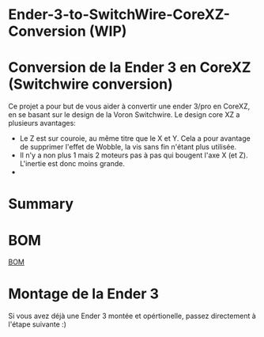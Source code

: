 # Ender-3-to-SwitchWire-CoreXZ-Conversion (WIP)

# Conversion de la Ender 3 en CoreXZ (Switchwire conversion)
Ce projet a pour but de vous aider à convertir une ender 3/pro en CoreXZ, en se basant sur le design de la Voron Switchwire. 
Le design core XZ a plusieurs avantages:
* Le Z est sur couroie, au même titre que le X et Y. Cela a pour avantage de supprimer l'effet de Wobble, la vis sans fin n'étant plus utilisée. 
* Il n'y a non plus 1 mais 2 moteurs pas à pas qui bougent l'axe X (et Z). L'inertie est donc moins grande.
* 

# Summary

# BOM  

[BOM](https://docs.google.com/spreadsheets/d/12ZtFdulXrCRj4VkPb_OjGpi5WJ39EMdQRxJMpgpj8hs/edit?usp=sharing)

# Montage de la Ender 3
Si vous avez déjà une Ender 3 montée et opértionelle, passez directement à l'étape suivante :)


